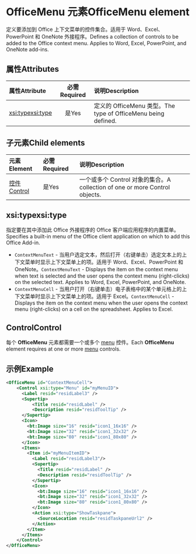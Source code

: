 # <a name="officemenu-element"></a><span data-ttu-id="78d7b-101">OfficeMenu 元素</span><span class="sxs-lookup"><span data-stu-id="78d7b-101">OfficeMenu element</span></span>

<span data-ttu-id="78d7b-p101">定义要添加到 Office 上下文菜单的控件集合。适用于 Word、Excel、PowerPoint 和 OneNote 外接程序。</span><span class="sxs-lookup"><span data-stu-id="78d7b-p101">Defines a collection of controls to be added to the Office context menu. Applies to Word, Excel, PowerPoint, and OneNote add-ins.</span></span>

## <a name="attributes"></a><span data-ttu-id="78d7b-104">属性</span><span class="sxs-lookup"><span data-stu-id="78d7b-104">Attributes</span></span>

| <span data-ttu-id="78d7b-105">属性</span><span class="sxs-lookup"><span data-stu-id="78d7b-105">Attribute</span></span>            | <span data-ttu-id="78d7b-106">必需</span><span class="sxs-lookup"><span data-stu-id="78d7b-106">Required</span></span> | <span data-ttu-id="78d7b-107">说明</span><span class="sxs-lookup"><span data-stu-id="78d7b-107">Description</span></span>                          |
|:---------------------|:--------:|:-------------------------------------|
| [<span data-ttu-id="78d7b-108">xsi:type</span><span class="sxs-lookup"><span data-stu-id="78d7b-108">xsi:type</span></span>](#xsitype) | <span data-ttu-id="78d7b-109">是</span><span class="sxs-lookup"><span data-stu-id="78d7b-109">Yes</span></span>      | <span data-ttu-id="78d7b-110">定义的 OfficeMenu 类型。</span><span class="sxs-lookup"><span data-stu-id="78d7b-110">The type of OfficeMenu being defined.</span></span>|

## <a name="child-elements"></a><span data-ttu-id="78d7b-111">子元素</span><span class="sxs-lookup"><span data-stu-id="78d7b-111">Child elements</span></span>

|  <span data-ttu-id="78d7b-112">元素</span><span class="sxs-lookup"><span data-stu-id="78d7b-112">Element</span></span> |  <span data-ttu-id="78d7b-113">必需</span><span class="sxs-lookup"><span data-stu-id="78d7b-113">Required</span></span>  |  <span data-ttu-id="78d7b-114">说明</span><span class="sxs-lookup"><span data-stu-id="78d7b-114">Description</span></span>  |
|:-----|:-----|:-----|
|  [<span data-ttu-id="78d7b-115">控件</span><span class="sxs-lookup"><span data-stu-id="78d7b-115">Control</span></span>](#control)    | <span data-ttu-id="78d7b-116">是</span><span class="sxs-lookup"><span data-stu-id="78d7b-116">Yes</span></span> |  <span data-ttu-id="78d7b-117">一个或多个 Control 对象的集合。</span><span class="sxs-lookup"><span data-stu-id="78d7b-117">A collection of one or more Control objects.</span></span>  |

## <a name="xsitype"></a><span data-ttu-id="78d7b-118">xsi:type</span><span class="sxs-lookup"><span data-stu-id="78d7b-118">xsi:type</span></span>

<span data-ttu-id="78d7b-119">指定要在其中添加此 Office 外接程序的 Office 客户端应用程序的内置菜单。</span><span class="sxs-lookup"><span data-stu-id="78d7b-119">Specifies a built-in menu of the Office client application on which to add this Office Add-in.</span></span>

- <span data-ttu-id="78d7b-p102">`ContextMenuText` -  当用户选定文本，然后打开（右键单击）选定文本上的上下文菜单时显示上下文菜单上的项。适用于 Word、Excel、PowerPoint 和 OneNote。</span><span class="sxs-lookup"><span data-stu-id="78d7b-p102">`ContextMenuText` -  Displays the item on the context menu when text is selected and the user opens the context menu (right-clicks) on the selected text. Applies to Word, Excel, PowerPoint, and OneNote.</span></span>
- <span data-ttu-id="78d7b-p103">`ContextMenuCell` -  当用户打开（右键单击）电子表格中的某个单元格上的上下文菜单时显示上下文菜单上的项。适用于 Excel。</span><span class="sxs-lookup"><span data-stu-id="78d7b-p103">`ContextMenuCell` -  Displays the item on the context menu when the user opens the context menu (right-clicks) on a cell on the spreadsheet. Applies to Excel.</span></span> 

## <a name="control"></a><span data-ttu-id="78d7b-124">Control</span><span class="sxs-lookup"><span data-stu-id="78d7b-124">Control</span></span>

<span data-ttu-id="78d7b-125">每个 **OfficeMenu** 元素都需要一个或多个 [menu](control.md#menu-dropdown-button-controls) 控件。</span><span class="sxs-lookup"><span data-stu-id="78d7b-125">Each **OfficeMenu** element requires at one or more [menu](control.md#menu-dropdown-button-controls) controls.</span></span> 

## <a name="example"></a><span data-ttu-id="78d7b-126">示例</span><span class="sxs-lookup"><span data-stu-id="78d7b-126">Example</span></span>

```xml
<OfficeMenu id="ContextMenuCell">
    <Control xsi:type="Menu" id="myMenuID">
      <Label resid="residLabel3" />
      <Supertip>
          <Title resid="residLabel" />
          <Description resid="residToolTip" />
      </Supertip>   
      <Icon>
        <bt:Image size="16" resid="icon1_16x16" />
        <bt:Image size="32" resid="icon1_32x32" />
        <bt:Image size="80" resid="icon1_80x80" />
      </Icon>    
      <Items>
        <Item id="myMenuItemID">
          <Label resid="residLabel3"/>
          <Supertip>
            <Title resid="residLabel" />
            <Description resid="residToolTip" />
          </Supertip>
          <Icon>
            <bt:Image size="16" resid="icon1_16x16" />
            <bt:Image size="32" resid="icon1_32x32" />
            <bt:Image size="80" resid="icon1_80x80" />
          </Icon>    
          <Action xsi:type="ShowTaskpane">
            <SourceLocation resid="residTaskpaneUrl2" />    
          </Action>    
        </Item>
      </Items>
    </Control>   
</OfficeMenu>
```

